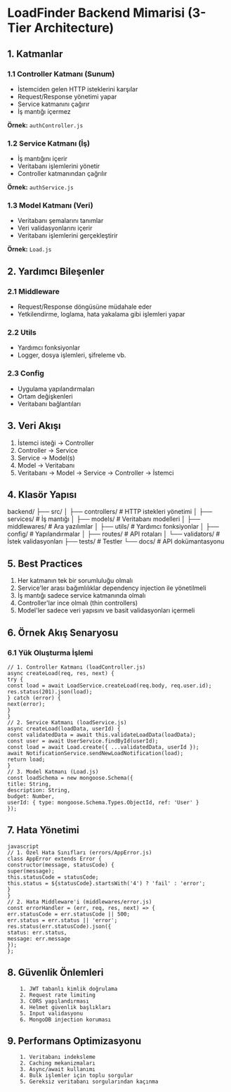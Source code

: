 # LoadFinder Backend Mimarisi (3-Tier Architecture)

## 1. Katmanlar

### 1.1 Controller Katmanı (Sunum)
- İstemciden gelen HTTP isteklerini karşılar
- Request/Response yönetimi yapar
- Service katmanını çağırır
- İş mantığı içermez

**Örnek:** `authController.js`

### 1.2 Service Katmanı (İş)
- İş mantığını içerir
- Veritabanı işlemlerini yönetir
- Controller katmanından çağrılır

**Örnek:** `authService.js`


### 1.3 Model Katmanı (Veri)
- Veritabanı şemalarını tanımlar
- Veri validasyonlarını içerir
- Veritabanı işlemlerini gerçekleştirir

**Örnek:** `Load.js`

## 2. Yardımcı Bileşenler

### 2.1 Middleware
- Request/Response döngüsüne müdahale eder
- Yetkilendirme, loglama, hata yakalama gibi işlemleri yapar

### 2.2 Utils
- Yardımcı fonksiyonlar
- Logger, dosya işlemleri, şifreleme vb.

### 2.3 Config
- Uygulama yapılandırmaları
- Ortam değişkenleri
- Veritabanı bağlantıları

## 3. Veri Akışı
1. İstemci isteği → Controller
2. Controller → Service
3. Service → Model(s)
4. Model → Veritabanı
5. Veritabanı → Model → Service → Controller → İstemci

## 4. Klasör Yapısı
backend/
├── src/
│ ├── controllers/ # HTTP istekleri yönetimi
│ ├── services/ # İş mantığı
│ ├── models/ # Veritabanı modelleri
│ ├── middlewares/ # Ara yazılımlar
│ ├── utils/ # Yardımcı fonksiyonlar
│ ├── config/ # Yapılandırmalar
│ ├── routes/ # API rotaları
│ └── validators/ # İstek validasyonları
├── tests/ # Testler
└── docs/ # API dokümantasyonu

## 5. Best Practices
1. Her katmanın tek bir sorumluluğu olmalı
2. Service'ler arası bağımlılıklar dependency injection ile yönetilmeli
3. İş mantığı sadece service katmanında olmalı
4. Controller'lar ince olmalı (thin controllers)
5. Model'ler sadece veri yapısını ve basit validasyonları içermeli

## 6. Örnek Akış Senaryosu

### 6.1 Yük Oluşturma İşlemi

    // 1. Controller Katmanı (loadController.js)
    async createLoad(req, res, next) {
    try {
    const load = await LoadService.createLoad(req.body, req.user.id);
    res.status(201).json(load);
    } catch (error) {
    next(error);
    }
    }
    // 2. Service Katmanı (loadService.js)
    async createLoad(loadData, userId) {
    const validatedData = await this.validateLoadData(loadData);
    const user = await UserService.findById(userId);
    const load = await Load.create({ ...validatedData, userId });
    await NotificationService.sendNewLoadNotification(load);
    return load;
    }
    // 3. Model Katmanı (Load.js)
    const loadSchema = new mongoose.Schema({
    title: String,
    description: String,
    budget: Number,
    userId: { type: mongoose.Schema.Types.ObjectId, ref: 'User' }
    });


## 7. Hata Yönetimi

    javascript
    // 1. Özel Hata Sınıfları (errors/AppError.js)
    class AppError extends Error {
    constructor(message, statusCode) {
    super(message);
    this.statusCode = statusCode;
    this.status = ${statusCode}.startsWith('4') ? 'fail' : 'error';
    }
    }
    // 2. Hata Middleware'i (middlewares/error.js)
    const errorHandler = (err, req, res, next) => {
    err.statusCode = err.statusCode || 500;
    err.status = err.status || 'error';
    res.status(err.statusCode).json({
    status: err.status,
    message: err.message
    });
    };


## 8. Güvenlik Önlemleri
        1. JWT tabanlı kimlik doğrulama
        2. Request rate limiting
        3. CORS yapılandırması
        4. Helmet güvenlik başlıkları
        5. Input validasyonu
        6. MongoDB injection koruması

## 9. Performans Optimizasyonu
        1. Veritabanı indeksleme
        2. Caching mekanizmaları
        3. Async/await kullanımı
        4. Bulk işlemler için toplu sorgular
        5. Gereksiz veritabanı sorgularından kaçınma